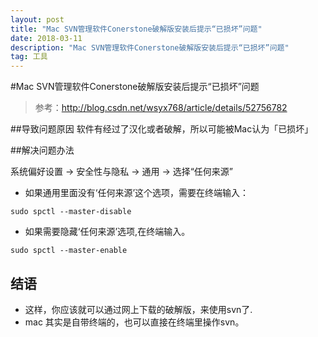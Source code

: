```yaml
---
layout: post
title: "Mac SVN管理软件Conerstone破解版安装后提示“已损坏”问题"
date: 2018-03-11
description: "Mac SVN管理软件Conerstone破解版安装后提示“已损坏”问题"
tag: 工具
---
```


#Mac SVN管理软件Conerstone破解版安装后提示“已损坏”问题

> 参考：http://blog.csdn.net/wsyx768/article/details/52756782


##导致问题原因
软件有经过了汉化或者破解，所以可能被Mac认为「已损坏」

##解决问题办法

 系统偏好设置 -> 安全性与隐私 -> 通用 -> 选择“任何来源”
 
 * 如果通用里面没有‘任何来源’这个选项，需要在终端输入：

```
sudo spctl --master-disable
```

* 如果需要隐藏‘任何来源’选项,在终端输入。

```
sudo spctl --master-enable
```

## 结语

* 这样，你应该就可以通过网上下载的破解版，来使用svn了.
* mac 其实是自带终端的，也可以直接在终端里操作svn。
